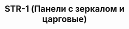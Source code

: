 ﻿---
title: "STR-1 (Панели с зеркалом и царговые)"
price: "14000"
size: "2050мм*860мм, 2050мм*960мм"
picture: door2.jpg
description: Внешняя отделка Металл, Цвет  Антик Медь, Внутренняя отделка фрезерованная МДФ-панель (6мм), Цвет Беленый дуб, рисунок ФЛ-183, Толщина дверного полотна 60 мм, NANO-утепление полотна минеральная плита ISOVER + ПЕНОПЛАСТ контуров уплотнения 2, 2 петли на подшипнике, Наличник Металлический, Основной замок Замок Гардиан 3211, Накладка на верхний замок С автоматическими шторками, Дополнительный замок Гардиан 3001, Цилиндр APECS ключ-вертушка, Броненакладка на цилиндр Накладная, Задвижка «Ночной сторож», Глазок, Ручка РОССО – 713 серебро, Эксцентрик"
---
